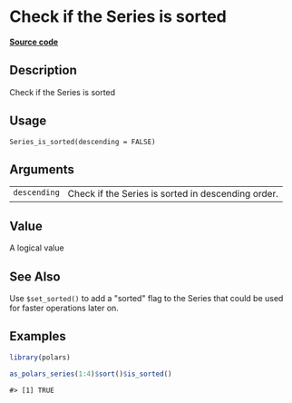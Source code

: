 

# Check if the Series is sorted

[**Source code**](https://github.com/pola-rs/r-polars/tree/8dac37e8bf89bcd080a13d0ed20dd1dc2bee615f/R/series__series.R#L869)

## Description

Check if the Series is sorted

## Usage

<pre><code class='language-R'>Series_is_sorted(descending = FALSE)
</code></pre>

## Arguments

<table>
<tr>
<td style="white-space: nowrap; font-family: monospace; vertical-align: top">
<code id="descending">descending</code>
</td>
<td>
Check if the Series is sorted in descending order.
</td>
</tr>
</table>

## Value

A logical value

## See Also

Use <code>$set_sorted()</code> to add a "sorted" flag to the Series that
could be used for faster operations later on.

## Examples

``` r
library(polars)

as_polars_series(1:4)$sort()$is_sorted()
```

    #> [1] TRUE
